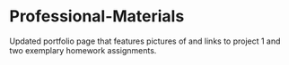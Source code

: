 # Professional-Materials
Updated portfolio page that features pictures of and links to project 1 and two exemplary homework assignments.
